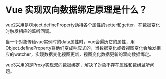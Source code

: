 # Vue 实现双向数据绑定原理是什么？

vue2采用是Object.defineProperty劫持各个属性的setter和getter，在数据变化时触发相应的监听回调。

当一个对象传给vue实例时的data属性时，vue会遍历它的属性，用Object.defineProperty将他们变成响应式的，当数据变化或者视图变化会触发相应的watcher，实现数据变化视图更新，视图变化数据更新的双向数据绑定。

vue3采用的是Proxy实现双向数据绑定，解决了对象不存在属性和数组监听问题。






